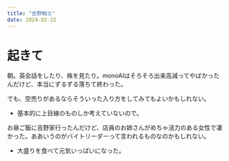 ```yaml
---
title: "吉野戦士"
date: 2024-02-22
---
```


# 起きて
朝。英会話をしたり、株を見たり。monoAIはそろそろ出来高減ってやばかったんだけど、本当にずるずる落ちて終わった。

でも、空売りがあるならそういった入り方をしてみてもよいかもしれない。　
- 基本的に上目線のものしか考えていないので。

お昼ご飯に吉野家行ったんだけど、店員のお姉さんがめちゃ活力のある女性で凄かった。ああいうのがバイトリーダーって言われるものなのかもしれない。
- 大盛りを食べて元気いっぱいになった。